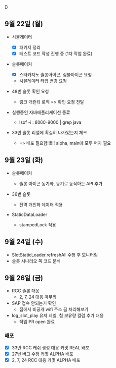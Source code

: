 D
## 9월 22일 (월)

- 시뮬레이터
	- [x] 패키지 정리
	- [x] 테스트 코드 작성 진행 중 (1차 작업 완료)

- 슬롯메이커
	- [x] 스타카지노 슬롯아이콘, 심볼아이콘 요청
	- 시뮬레이터 타입 변경 요청

- 48번 슬롯 확인 요청
	- 링크 개런티 로직 => 확인 요청 전달

- 실행중인 자바애플리케이션 종료
	- lsof -i : 8000-9000 | grep java

- 33번 슬롯 리얼에 확실히 나가있는지 체크
	- => 배포 필요함!!!!!! alpha, main에 모두 머지 필요

## 9월 23일 (화)

- 슬롯메이커
	- 슬롯 아이콘 동기화, 동기로 동작하는 API 추가
- 36번 슬롯
	- 전역 개인화 데이터 적용


- StaticDataLoader
	- stampedLock 적용

## 9월 24일 (수)

- SlotStaticLoader.refreshAll 수행 후 모니터링
- 슬롯 시나리오 쪽 코드 분석

## 9월 26일 (금)

- RCC 슬롯 대응
	- 2, 7, 24 대응 마무리
- SAP 접속 안되는거 확인
	- 집에서 비공개 wifi 주소 끔 처리해보기
- log_slot_play 유저 레벨, 칩 보유량 컬럼 추가 대응
	- 작업 PR open 완료

### 배포
- [x] 33번 RCC 캐쉬 생성 대응 커밋 REAL 배포
- [x] 27번 버그 수정 커밋 ALPHA 배포
- [x] 2, 7, 24 RCC 대응 커밋 ALPHA 배포 
